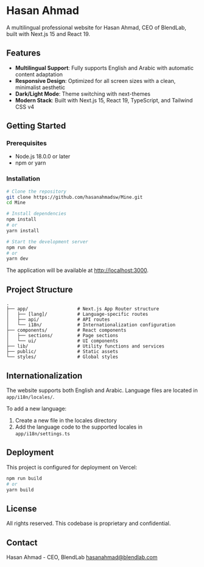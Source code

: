 # Hasan Ahmad

A multilingual professional website for Hasan Ahmad, CEO of BlendLab, built with Next.js 15 and React 19.

## Features

- **Multilingual Support**: Fully supports English and Arabic with automatic content adaptation
- **Responsive Design**: Optimized for all screen sizes with a clean, minimalist aesthetic
- **Dark/Light Mode**: Theme switching with next-themes
- **Modern Stack**: Built with Next.js 15, React 19, TypeScript, and Tailwind CSS v4

## Getting Started

### Prerequisites

- Node.js 18.0.0 or later
- npm or yarn

### Installation

```bash
# Clone the repository
git clone https://github.com/hasanahmadsw/Mine.git
cd Mine

# Install dependencies
npm install
# or
yarn install

# Start the development server
npm run dev
# or
yarn dev
```

The application will be available at [http://localhost:3000](http://localhost:3000).

## Project Structure

```
.
├── app/                  # Next.js App Router structure
│   ├── [lang]/           # Language-specific routes
│   ├── api/              # API routes
│   └── i18n/             # Internationalization configuration
├── components/           # React components
│   ├── sections/         # Page sections
│   └── ui/               # UI components
├── lib/                  # Utility functions and services
├── public/               # Static assets
└── styles/               # Global styles
```

## Internationalization

The website supports both English and Arabic. Language files are located in `app/i18n/locales/`.

To add a new language:
1. Create a new file in the locales directory
2. Add the language code to the supported locales in `app/i18n/settings.ts`

## Deployment

This project is configured for deployment on Vercel:

```bash
npm run build
# or
yarn build
```

## License

All rights reserved. This codebase is proprietary and confidential.

## Contact

Hasan Ahmad - CEO, BlendLab
hasanahmad@blendlab.com
